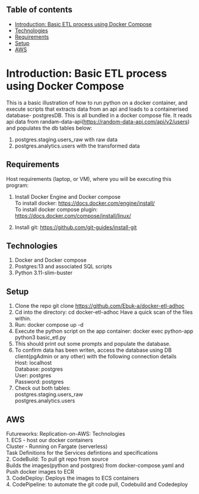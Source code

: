 ## Table of contents
* [Introduction: Basic ETL process using Docker Compose](#Introduction)
* [Technologies](#technologies)
* [Requirements](#requirements)
* [Setup](#setup)
* [AWS](#aws)

# Introduction: Basic ETL process using Docker Compose
This is a basic illustration of how to run python on a docker container, and execute scripts that extracts data from an api and loads to a containerised database- postgresDB. This is all bundled in a docker compose file.
 It reads api data from randam-data-api(https://random-data-api.com/api/v2/users) and populates the db tables below:
 1. postgres.staging.users_raw with raw data
 2. postgres.analytics.users with the transformed data

## Requirements
Host requirements (laptop, or VM), where you will be executing this program:
1. Install Docker Engine and Docker compose <br />
    To install docker:  https://docs.docker.com/engine/install/ <br />
    To install docker compose plugin: https://docs.docker.com/compose/install/linux/

2. Install git: https://github.com/git-guides/install-git

## Technologies
1. Docker and Docker compose
2. Postgres:13 and associated SQL scripts
3. Python 3.11-slim-buster


## Setup
1. Clone the repo git clone https://github.com/Ebuk-a/docker-etl-adhoc
2. Cd into the directory: cd docker-etl-adhoc
    Have a quick scan of the files within.
3. Run: docker compose up -d
4. Execute the python script on the app container: docker exec python-app python3 basic_etl.py  
5. This should print out some prompts and populate the database.
6. To confirm data has been writen, access the database using DB client(pgAdmin or any other) with the following connection details<br />
        Host: localhost<br />
        Database: postgres <br />
        User: postgres <br />
        Password: postgres
7. Check out both tables: <br />
        postgres.staging.users_raw <br />
        postgres.analytics.users <br />

## AWS <br />
Futureworks: Replication-on-AWS: Technologies <br />
    1. ECS  - host our docker containers <br />
        Cluster - Running on Fargate (serverless) <br />
        Task Definitions for the Services defintions and specifications<br />
    2. CodeBuild: 
        To pull git repo from source <br />
        Builds the images(python and postgres) from docker-compose.yaml and <br />
        Push docker images to ECR <br />
    3. CodeDeploy: Deploys the images to ECS containers <br />
    4. CodePipeline: to automate the git code pull, Codebuild and Codedeploy <br />

